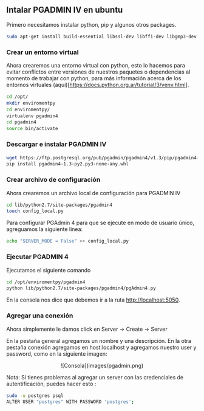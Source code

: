 ## Intalar PGADMIN IV en ubuntu

Primero necesitamos instalar python, pip y algunos otros packages.

```sh
sudo apt-get install build-essential libssl-dev libffi-dev libgmp3-dev virtualenv python-pip libpq-dev python-dev
```
### Crear un entorno virtual

Ahora crearemos una entorno virtual con python, esto lo hacemos para evitar conflictos entre versiones de nuestros 
paquetes o dependencias al momento de trabajar con python, para más información acerca de los entornos virtuales 
(aquí)[https://docs.python.org.ar/tutorial/3/venv.html].

```sh
cd /opt/
mkdir enviromentpy
cd enviromentpy/
virtualenv pgadmin4
cd pgadmin4
source bin/activate
```

### Descargar e instalar PGADMIN IV

```sh
wget https://ftp.postgresql.org/pub/pgadmin/pgadmin4/v1.3/pip/pgadmin4-1.3-py2.py3-none-any.whl
pip install pgadmin4-1.3-py2.py3-none-any.whl 
```

### Crear archivo de configuración

Ahora crearemos un archivo local de configuración para PGADMIN IV

```sh
cd lib/python2.7/site-packages/pgadmin4
touch config_local.py
```

Para configurar PGAdmin 4 para que se ejecute en modo de usuario único, agreguamos la siguiente linea:

```sh
echo "SERVER_MODE = False" >> config_local.py
```

### Ejecutar PGADMIN 4

Ejecutamos el siguiente comando

```sh
cd /opt/enviromentpy/pgadmin4
python lib/python2.7/site-packages/pgadmin4/pgAdmin4.py
```
En la consola nos dice que debemos ir a la ruta [http://localhost:5050](http://localhost:5050).

### Agregar una conexión

Ahora simplemente le damos click en Server -> Create -> Server 

En la pestaña general agregamos un nombre y una descripción. En la otra pestaña conexión agregamos en host:localhost y agregamos nuestro user y password,
como en la siguiente imagen:

<p align="center">
  ![Consola](images/pgadmin.png)
</p>



Nota: Si tienes problemas al agregar un server con las credenciales de autentificación, puedes hacer esto : 

```sh
sudo -u postgres psql
ALTER USER "postgres" WITH PASSWORD 'postgres';
```
